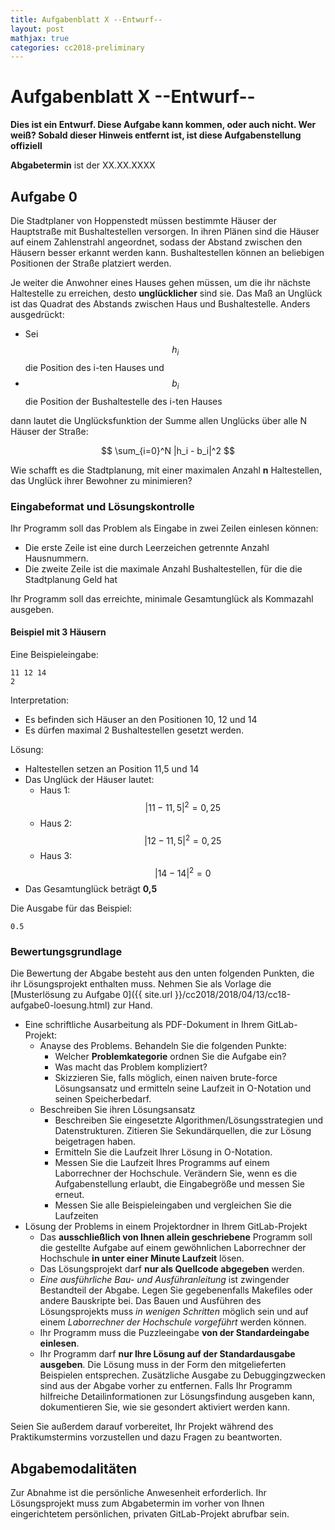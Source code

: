 ```yaml
---
title: Aufgabenblatt X --Entwurf--
layout: post
mathjax: true
categories: cc2018-preliminary
---
```


# Aufgabenblatt X **--Entwurf--**

**Dies ist ein Entwurf. Diese Aufgabe kann kommen, oder auch nicht. Wer weiß?
Sobald dieser Hinweis entfernt ist, ist diese Aufgabenstellung offiziell**

**Abgabetermin** ist der XX.XX.XXXX

## Aufgabe 0

Die Stadtplaner von Hoppenstedt müssen bestimmte Häuser der Hauptstraße mit Bushaltestellen versorgen. In ihren Plänen sind die Häuser auf einem Zahlenstrahl angeordnet, sodass der Abstand zwischen den Häusern besser erkannt werden kann. Bushaltestellen können an beliebigen Positionen der Straße platziert werden.

Je weiter die Anwohner eines Hauses gehen müssen, um die ihr nächste Haltestelle zu erreichen, desto **unglücklicher** sind sie. Das Maß an Unglück ist das Quadrat des Abstands zwischen Haus und Bushaltestelle. Anders ausgedrückt: 

* Sei $$h_i$$ die Position des i-ten Hauses und 
* $$b_i$$ die Position der Bushaltestelle des i-ten Hauses

dann lautet die Unglücksfunktion der Summe allen Unglücks über alle N Häuser der Straße:

$$ \sum_{i=0}^N |h_i - b_i|^2 $$

Wie schafft es die Stadtplanung, mit einer maximalen Anzahl **n** Haltestellen, das Unglück 
ihrer Bewohner zu minimieren?

### Eingabeformat und Lösungskontrolle
Ihr Programm soll das Problem als Eingabe in zwei Zeilen einlesen können:
* Die erste Zeile ist eine durch Leerzeichen getrennte Anzahl Hausnummern.
* Die zweite Zeile ist die maximale Anzahl Bushaltestellen, für die die Stadtplanung Geld hat

Ihr Programm soll das erreichte, minimale Gesamtunglück als Kommazahl ausgeben.

#### Beispiel mit 3 Häusern
Eine Beispieleingabe:
```
11 12 14
2
```
Interpretation:
* Es befinden sich Häuser an den Positionen 10, 12 und 14
* Es dürfen maximal 2 Bushaltestellen gesetzt werden.

Lösung:
* Haltestellen setzen an Position 11,5 und 14
* Das Unglück der Häuser lautet:
  * Haus 1: $$ |11-11,5|^2 = 0,25 $$
  * Haus 2: $$ |12-11,5|^2 = 0,25 $$
  * Haus 3: $$ |14-14|^2 = 0 $$
* Das Gesamtunglück beträgt **0,5**

Die Ausgabe für das Beispiel:
```
0.5
```


### Bewertungsgrundlage
Die Bewertung der Abgabe besteht aus den unten folgenden Punkten, die ihr Lösungsprojekt enthalten muss.
Nehmen Sie als Vorlage die [Musterlösung zu Aufgabe 0]({{ site.url }}/cc2018/2018/04/13/cc18-aufgabe0-loesung.html) zur Hand.

* Eine schriftliche Ausarbeitung als PDF-Dokument in Ihrem GitLab-Projekt:
  * Anayse des Problems. Behandeln Sie die folgenden Punkte:
    * Welcher **Problemkategorie** ordnen Sie die Aufgabe ein?
    * Was macht das Problem kompliziert?
    * Skizzieren Sie, falls möglich, einen naiven brute-force Lösungsansatz und 
      ermitteln seine Laufzeit in O-Notation und seinen Speicherbedarf.
  * Beschreiben Sie ihren Lösungsansatz
    * Beschreiben Sie eingesetzte Algorithmen/Lösungsstrategien und Datenstrukturen. 
      Zitieren Sie Sekundärquellen, die zur Lösung beigetragen haben.
    * Ermitteln Sie die Laufzeit Ihrer Lösung in O-Notation.
    * Messen Sie die Laufzeit Ihres Programms auf einem Laborrechner der Hochschule. 
      Verändern Sie, wenn es die Aufgabenstellung erlaubt, die Eingabegröße und
      messen Sie erneut.
    * Messen Sie alle Beispieleingaben und vergleichen Sie die Laufzeiten
* Lösung der Problems in einem Projektordner in Ihrem GitLab-Projekt
  * Das **ausschließlich von Ihnen allein geschriebene** Programm soll die gestellte Aufgabe auf einem gewöhnlichen Laborrechner der Hochschule **in unter einer Minute Laufzeit** lösen.
  * Das Lösungsprojekt darf **nur als Quellcode abgegeben** werden. 
  * *Eine ausführliche Bau- und Ausführanleitung* ist zwingender Bestandteil der Abgabe. 
     Legen Sie gegebenenfalls Makefiles oder andere Bauskripte bei. Das Bauen und 
     Ausführen des Lösungsprojekts muss *in wenigen Schritten* möglich sein und 
     auf einem *Laborrechner der Hochschule vorgeführt* werden können.
  * Ihr Programm muss die Puzzleeingabe **von der Standardeingabe einlesen**.
  * Ihr Programm darf **nur Ihre Lösung auf der Standardausgabe ausgeben**. Die Lösung muss in der Form den mitgelieferten 
    Beispielen entsprechen.
    Zusätzliche Ausgabe zu Debuggingzwecken 
    sind aus der Abgabe vorher zu entfernen. Falls Ihr Programm hilfreiche Detailinformationen
    zur Lösungsfindung ausgeben kann, dokumentieren Sie, wie sie gesondert aktiviert werden kann.

Seien Sie außerdem darauf vorbereitet, Ihr Projekt während des Praktikumstermins vorzustellen und dazu Fragen zu beantworten.

## Abgabemodalitäten

Zur Abnahme ist die persönliche Anwesenheit erforderlich. Ihr Lösungsprojekt muss 
zum Abgabetermin im vorher von Ihnen eingerichtetem persönlichen, privaten 
GitLab-Projekt abrufbar sein.
